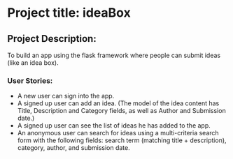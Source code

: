 # Project title: ideaBox

## Project Description:
To build an app using the flask framework where people can submit ideas (like an idea box).

### User Stories:
- A new user can sign into the app.
- A signed up user can add an idea. (The model of the idea content has Title, Description and Category fields, as well as Author and Submission date.) 
- A signed up user can see the list of ideas he has added to the app.
- An anonymous user can search for ideas using a multi-criteria search form with the following fields: search term (matching title + description), category, author, and submission date.